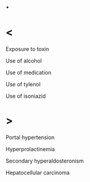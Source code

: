 # .

# <

Exposure to toxin

Use of alcohol

Use of medication

Use of tylenol

Use of isoniazid

# >

Portal hypertension

Hyperprolactinemia

Secondary hyperaldosteronism

Hepatocellular carcinoma
